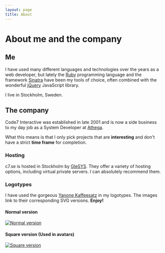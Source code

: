 ```yaml
---
layout: page
title: About
---
```


# About me and the company

## Me

I have used many different languages and technologies over the years as a web developer, but lately the [Ruby](http://www.ruby-lang.org/en/) programming language and the framework [Sinatra](http://sinatrarb.com/) have been my tools of choice, often combined with the wonderful [jQuery](http://jquery.com/) JavaScript library.

I live in Stockholm, Sweden.

## The company

Code7 Interactive was established in late 2001 and is now a side business to my day job as a System Developer at [Athega](http://athega.se).

What this means is that I only pick projects that are **interesting** and don't have a strict **time frame** for completion.

### Hosting
c7.se is hosted in Stockholm by [GleSYS](http://glesys.se). They offer a variety of hosting options, 
including virtual private servers. I can absolutely recommend them.

### Logotypes

I have used the gorgeous [Yanone Kaffeesatz](http://yanone.de/typedesign/kaffeesatz/) in my logotypes. The images link to their corresponding SVG versions. **Enjoy!**

#### Normal version
[![Normal version](/images/logo_normal.png)](/images/logo.svg)

#### Square version (Used in avatars)
[![Square version](/images/logo_square.png)](/images/logo_square.svg)
